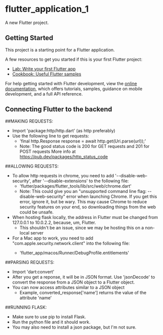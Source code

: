 # flutter_application_1

A new Flutter project.

## Getting Started

This project is a starting point for a Flutter application.

A few resources to get you started if this is your first Flutter project:

- [Lab: Write your first Flutter app](https://docs.flutter.dev/get-started/codelab)
- [Cookbook: Useful Flutter samples](https://docs.flutter.dev/cookbook)

For help getting started with Flutter development, view the
[online documentation](https://docs.flutter.dev/), which offers tutorials,
samples, guidance on mobile development, and a full API reference.

## Connecting Flutter to the backend

##MAKING REQUESTS:
-   Import 'package:http/http.dart' (as http preferably)
-   Use the following line to get requests:
    -   'final http.Response response = await http.get(Uri.parse(url));'
    -   Note: The good status code is 200 for GET requests and 201 for POST requests
        More info at https://pub.dev/packages/http_status_code

##ALLOWING REQUESTS:
-   To allow http requests in chrome, you need to add '--disable-web-security',
    after '--disable-extensions' to the following file:
    -   'flutter/packages/flutter_tools/lib/src/web/chrome.dart'
    -   Note: This could give you an "unsupported command line flag: --disable-web-security"
        error when launching Chrome. If you get this error, ignore it, but be wary.
        This may cause Chrome to reduce security features on your end, so downloading
        things from the web could be unsafe.
-   When hosting flask locally, the address in Flutter must be changed from
    127.0.0.1 to 10.0.2.2, because, um, Flutter.
    -   This shouldn't be an issue, since we may be hosting this on a non-local server
-   For a Mac app to work, you need to add "<key>com.apple.security.network.client</key><true/>"
    into the following file:
    -   'flutter_app/macos/Runner/DebugProfile.entitlements'

##PARSING REQUESTS:
-   Import 'dart:convert'
-   After you get a reponse, it will be in JSON format. Use 'jsonDecode' to
    convert the response from a JSON object to a Flutter object.
-   You can now access attributes similar to a JSON object
    -   Example, converted_response['name'] returns the value of the attribute 'name'

##RUNNING FLASK:
-   Make sure to use pip to install Flask.
-   Run the python file and it should work.
-   You may also need to install a json package, but I'm not sure.
